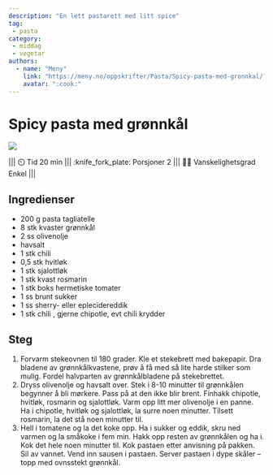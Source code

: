 ```yaml
---
description: "En lett pastarett med litt spice"
tag:
 - pasta
category:
 - middag
 - vegetar
authors:
  - name: "Meny"
    link: "https://meny.no/oppskrifter/Pasta/Spicy-pasta-med-gronnkal/?utm_source=whisk&utm_medium=webapp&utm_campaign=spicy_pasta_med_gr%C3%B8nnk%C3%A5l"
    avatar: ":cook:"
---
```


# Spicy pasta med grønnkål

![](https://res.cloudinary.com/norgesgruppen/images/c_scale,dpr_auto,f_auto,q_auto:eco,w_1600/g8fapchxuulswmgtng1u/spicy-pasta-med-gronnkal)

||| :timer_clock: Tid
20 min
||| :knife_fork_plate: Porsjoner
2
||| :cook: Vanskelighetsgrad
Enkel
|||

## Ingredienser

- 200 g pasta tagliatelle
- 8 stk kvaster grønnkål
- 2 ss olivenolje
- havsalt
- 1 stk chili
- 0,5 stk hvitløk
- 1 stk sjalottløk
- 1 stk kvast rosmarin
- 1 stk boks hermetiske tomater
- 1 ss brunt sukker
- 1 ss sherry- eller eplecidereddik
- 1 stk chili , gjerne chipotle, evt chili krydder

## Steg

1. Forvarm stekeovnen til 180 grader. Kle et stekebrett med bakepapir. Dra bladene av grønnkålkvastene, prøv å få med så lite harde stilker som mulig. Fordel halvparten av grønnkålbladene på stekebrettet.
2. Dryss olivenolje og havsalt over. Stek i 8-10 minutter til grønnkålen begynner å bli mørkere. Pass på at den ikke blir brent. Finhakk chipotle, hvitløk, rosmarin og sjalottløk. Varm opp litt mer olivenolje i en panne. Ha i chipotle, hvitløk og sjalottløk, la surre noen minutter. Tilsett rosmarin, la det stå noen minutter til.
3. Hell i tomatene og la det koke opp. Ha i sukker og eddik, skru ned varmen og la småkoke i fem min. Hakk opp resten av grønnkålen og ha i. Kok det hele noen minutter til. Kok pastaen etter anvisning på pakken. Sil av vannet. Vend inn sausen i pastaen. Server pastaen i dype skåler – topp med ovnsstekt grønnkål.
